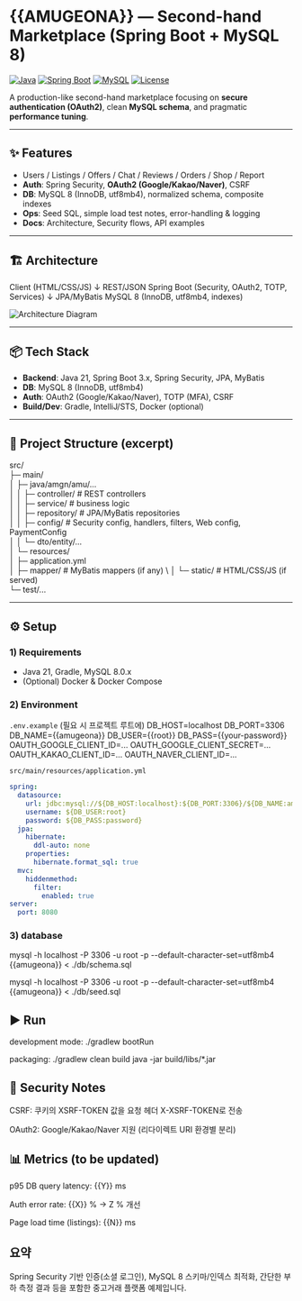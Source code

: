 # {{AMUGEONA}} — Second-hand Marketplace (Spring Boot + MySQL 8)

[![Java](https://img.shields.io/badge/Java-21-007396)]()
[![Spring Boot](https://img.shields.io/badge/Spring%20Boot-3.x-6DB33F)]()
[![MySQL](https://img.shields.io/badge/MySQL-8.0-4479A1)]()
[![License](https://img.shields.io/badge/License-MIT-blue)]()

A production-like second-hand marketplace focusing on **secure authentication (OAuth2)**, clean **MySQL schema**, and pragmatic **performance tuning**.

---

## ✨ Features

- Users / Listings / Offers / Chat / Reviews / Orders / Shop / Report
- **Auth**: Spring Security, **OAuth2 (Google/Kakao/Naver)**, CSRF
- **DB**: MySQL 8 (InnoDB, utf8mb4), normalized schema, composite indexes
- **Ops**: Seed SQL, simple load test notes, error-handling & logging
- **Docs**: Architecture, Security flows, API examples

---

## 🏗 Architecture
Client (HTML/CSS/JS)
↓ REST/JSON
Spring Boot (Security, OAuth2, TOTP, Services)
↓ JPA/MyBatis
MySQL 8 (InnoDB, utf8mb4, indexes)

![Architecture Diagram](./docs/architecture.png) <!-- 이미지가 없으면 주석 처리하거나 나중에 추가 -->

---

## 📦 Tech Stack

- **Backend**: Java 21, Spring Boot 3.x, Spring Security, JPA, MyBatis
- **DB**: MySQL 8 (InnoDB, utf8mb4)
- **Auth**: OAuth2 (Google/Kakao/Naver), TOTP (MFA), CSRF
- **Build/Dev**: Gradle, IntelliJ/STS, Docker (optional)

---

## 📂 Project Structure (excerpt)
src/ \
├─ main/ \
│ ├─ java/amgn/amu/... \
│ │ ├─ controller/ # REST controllers \
│ │ ├─ service/ # business logic \
│ │ ├─ repository/ # JPA/MyBatis repositories \
│ │ ├─ config/ # Security config, handlers, filters, Web config, PaymentConfig \
│ │ └─ dto/entity/... \
│ └─ resources/ \
│ ├─ application.yml \
│ ├─ mapper/ # MyBatis mappers (if any) \ 
│ └─ static/ # HTML/CSS/JS (if served) \
└─ test/... 

---

## ⚙️ Setup

### 1) Requirements
- Java 21, Gradle, MySQL 8.0.x  
- (Optional) Docker & Docker Compose

### 2) Environment

`.env.example` (필요 시 프로젝트 루트에)
DB_HOST=localhost
DB_PORT=3306
DB_NAME={{amugeona}}
DB_USER={{root}}
DB_PASS={{your-password}}
OAUTH_GOOGLE_CLIENT_ID=...
OAUTH_GOOGLE_CLIENT_SECRET=...
OAUTH_KAKAO_CLIENT_ID=...
OAUTH_NAVER_CLIENT_ID=...

`src/main/resources/application.yml`
```yaml
spring:
  datasource:
    url: jdbc:mysql://${DB_HOST:localhost}:${DB_PORT:3306}/${DB_NAME:amugeona}?useUnicode=true&characterEncoding=utf8&serverTimezone=Asia/Seoul
    username: ${DB_USER:root}
    password: ${DB_PASS:password}
  jpa:
    hibernate:
      ddl-auto: none
    properties:
      hibernate.format_sql: true
  mvc:
    hiddenmethod:
      filter:
        enabled: true
server:
  port: 8080
```
### 3) database
mysql -h localhost -P 3306 -u root -p --default-character-set=utf8mb4 \
  {{amugeona}} < ./db/schema.sql

mysql -h localhost -P 3306 -u root -p --default-character-set=utf8mb4 \
  {{amugeona}} < ./db/seed.sql

## ▶️ Run
development mode:
./gradlew bootRun

packaging:
./gradlew clean build
java -jar build/libs/*.jar

## 🔐 Security Notes

CSRF: 쿠키의 XSRF-TOKEN 값을 요청 헤더 X-XSRF-TOKEN로 전송

OAuth2: Google/Kakao/Naver 지원 (리다이렉트 URI 환경별 분리)

## 📊 Metrics (to be updated) <!-- 갱신 필요 -->

p95 DB query latency: {{Y}} ms

Auth error rate: {{X}} % → Z % 개선

Page load time (listings): {{N}} ms

## 요약
Spring Security 기반 인증(소셜 로그인),
MySQL 8 스키마/인덱스 최적화,
간단한 부하 측정 결과 등을 포함한 중고거래 플랫폼 예제입니다.
